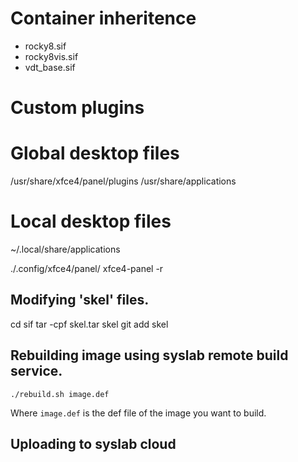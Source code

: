 # Container inheritence

- rocky8.sif
- rocky8vis.sif
- vdt_base.sif



# Custom plugins
# Global desktop files
/usr/share/xfce4/panel/plugins
/usr/share/applications

# Local desktop files
~/.local/share/applications


./.config/xfce4/panel/
xfce4-panel -r



## Modifying 'skel' files.
cd sif
tar -cpf  skel.tar skel
git add skel

## Rebuilding image using syslab remote build service.
```
./rebuild.sh image.def
```

Where `image.def` is the def file of the image you want to build.

## Uploading to syslab cloud
